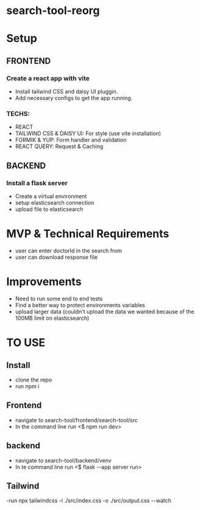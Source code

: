 # search-tool-reorg


# Setup
## FRONTEND
### Create a react app with vite
- Install tailwind CSS and daisy UI pluggin.
- Add necessary configs to get the app running.
### TECHS:
- REACT
- TAILWIND CSS & DAISY UI: For style (use vite installation)
- FORMIK & YUP: Form handler and validation
- REACT QUERY: Request & Caching

## BACKEND
### Install a flask server 
- Create a virtual environment
- setup elasticsearch connection
- upload file to elasticsearch


# MVP & Technical Requirements
- user can enter doctorId in the search from
- user can download response file

# Improvements
- Need to run some end to end tests
- Find a better way to protect environments variables
- upload larger data (couldn't upload the data we wanted because of the 100MB limit on elasticsearch)

# TO USE

## Install
- clone the repo
- run npm i
## Frontend
- navigate to search-tool/frontend/search-tool/src
- In the command line run <$ npm run dev>
## backend
- navigate to search-tool/backend/venv
- In te command line run <$ flask --app server run>
## Tailwind
-run npx tailwindcss -i ./src/index.css -o ./src/output.css --watch



